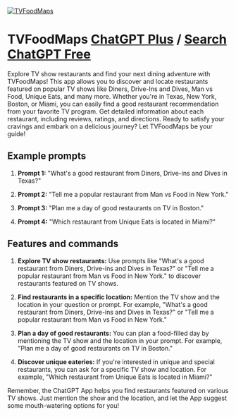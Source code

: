 
[![TVFoodMaps](https://files.oaiusercontent.com/file-YE9a6SdOIRSVu4Y09ESLpn8f?se=2123-10-19T01%3A52%3A15Z&sp=r&sv=2021-08-06&sr=b&rscc=max-age%3D31536000%2C%20immutable&rscd=attachment%3B%20filename%3Df79c23b2-a5f2-4165-ac41-1c303fafc98d.png&sig=GrKqkRb4XgnqMEukqRuK%2BE1Rin9ZU0AKxM9q18siieM%3D)](https://chat.openai.com/g/g-lza6gRBt3-tvfoodmaps)

# TVFoodMaps [ChatGPT Plus](https://chat.openai.com/g/g-lza6gRBt3-tvfoodmaps) / [Search ChatGPT Free](https://gptcall.net/index.html#/?search=TVFoodMaps)

Explore TV show restaurants and find your next dining adventure with TVFoodMaps! This app allows you to discover and locate restaurants featured on popular TV shows like Diners, Drive-Ins and Dives, Man vs Food, Unique Eats, and many more. Whether you're in Texas, New York, Boston, or Miami, you can easily find a good restaurant recommendation from your favorite TV program. Get detailed information about each restaurant, including reviews, ratings, and directions. Ready to satisfy your cravings and embark on a delicious journey? Let TVFoodMaps be your guide!

## Example prompts

1. **Prompt 1:** "What's a good restaurant from Diners, Drive-ins and Dives in Texas?"

2. **Prompt 2:** "Tell me a popular restaurant from Man vs Food in New York."

3. **Prompt 3:** "Plan me a day of good restaurants on TV in Boston."

4. **Prompt 4:** "Which restaurant from Unique Eats is located in Miami?"

## Features and commands

1. **Explore TV show restaurants:** Use prompts like "What's a good restaurant from Diners, Drive-ins and Dives in Texas?" or "Tell me a popular restaurant from Man vs Food in New York." to discover restaurants featured on TV shows.
   
2. **Find restaurants in a specific location:** Mention the TV show and the location in your question or prompt. For example, "What's a good restaurant from Diners, Drive-ins and Dives in Texas?" or "Tell me a popular restaurant from Man vs Food in New York."
   
3. **Plan a day of good restaurants:** You can plan a food-filled day by mentioning the TV show and the location in your prompt. For example, "Plan me a day of good restaurants on TV in Boston."
   
4. **Discover unique eateries:** If you're interested in unique and special restaurants, you can ask for a specific TV show and location. For example, "Which restaurant from Unique Eats is located in Miami?"
   
Remember, the ChatGPT App helps you find restaurants featured on various TV shows. Just mention the show and the location, and let the App suggest some mouth-watering options for you!


